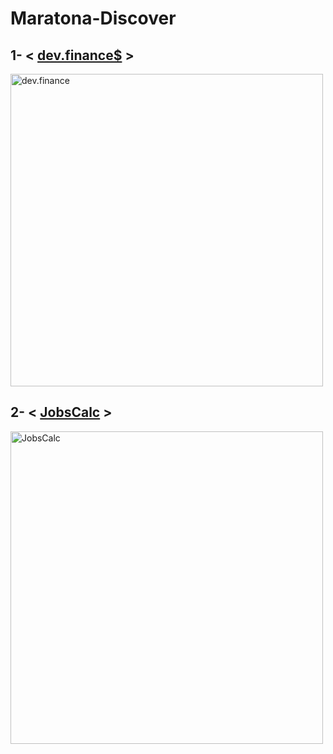 <h1>Maratona-Discover</h1>
<h2>1- < <a href="https://github.com/carlos09v/Maratona-Discover/tree/main/Edicao_01">dev.finance$</a> ></h2>
<img height='500' src="https://github.com/rocketseat-education/maratona-discover-01/raw/main/.github/devfinances.png" alt="dev.finance">
<h2>2- < <a href="https://github.com/carlos09v/Maratona-Discover/tree/main/Edicao_02">JobsCalc</a> ></h2>
<img height='500' src="https://github.com/rocketseat-education/maratona-discover-02/raw/main/.github/jobscalc.png" alt="JobsCalc">
